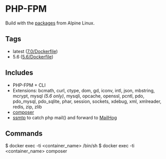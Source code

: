 # PHP-FPM

Build with the [packages](http://pkgs.alpinelinux.org/packages?name=php*) from Alpine Linux.

## Tags

- latest ([7.0/Dockerfile](https://github.com/xtreamwayz/docker-stack/blob/master/php/7.0/Dockerfile))
- 5.6 ([5.6/Dockerfile](https://github.com/xtreamwayz/docker-stack/blob/master/php/5.6/Dockerfile))

## Includes

- PHP-FPM + CLI
- Extensions: bcmath, curl, ctype, dom, gd, iconv, intl, json, mbstring, mcrypt, mysql *(5.6 only)*, mysqli, opcache, openssl, pcntl, pdo, pdo_mysql, pdo_sqlite, phar, session, sockets, xdebug, xml, xmlreader, redis, zip, zlib
- [composer](https://getcomposer.org/doc/)
- [ssmtp](http://linux.die.net/man/8/ssmtp) to catch php mail() and forward to [MailHog](https://github.com/mailhog/MailHog)

## Commands

$ docker exec -ti <container_name> /bin/sh
$ docker exec -ti <container_name> composer <arguments>
